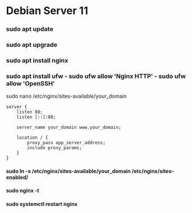 # Debian Server 11

### sudo apt update
### sudo apt upgrade
### sudo apt install nginx
### sudo apt install ufw - sudo ufw allow 'Nginx HTTP' - sudo ufw allow 'OpenSSH'
sudo nano /etc/nginx/sites-available/your_domain

```
server {
    listen 80;
    listen [::]:80;

    server_name your_domain www.your_domain;
        
    location / {
        proxy_pass app_server_address;
        include proxy_params;
    }
}
```

#### sudo ln -s /etc/nginx/sites-available/your_domain /etc/nginx/sites-enabled/
#### sudo nginx -t
#### sudo systemctl restart nginx


